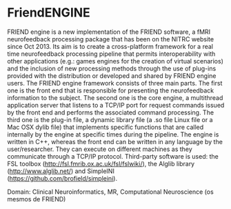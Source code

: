 FriendENGINE
============
FRIEND engine is a new implementation of the FRIEND software, a fMRI neurofeedback processing package that has been on the NITRC website since Oct 2013. Its aim is to create a cross-platform framework for a real time neurofeedback processing pipeline that permits interoperability with other applications (e.g.: games engines for the creation of virtual scenarios) and the inclusion of new processing methods through the use of plug-ins provided with the distribution or developed and shared by FRIEND engine users. 
The FRIEND engine framework consists of three main parts. The first one is the front end that is responsible for presenting the neurofeedback information to the subject. The second one is the core engine, a multithread application server that listens to a TCP/IP port for request commands issued by the front end and performs the associated command processing. The third one is the plug-in file, a dynamic library file (a .so file Linux file or a Mac OSX dylib file) that implements specific functions that are called internally by the engine at specific times during the pipeline. The engine is written in C++, whereas the front end can be written in any language by the user/researcher. They can execute on different machines as they communicate through a TCP/IP protocol. 
Third-party software is used: the FSL toolbox (http://fsl.fmrib.ox.ac.uk/fsl/fslwiki/), the Alglib library (http://www.alglib.net/) and SimpleINI (https://github.com/brofield/simpleini).

Domain: Clinical Neuroinformatics, MR, Computational Neuroscience (os mesmos de FRIEND)